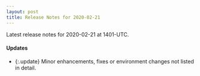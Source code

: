 ```yaml
---
layout: post
title: Release Notes for 2020-02-21
---
```


Latest release notes for 2020-02-21 at 1401-UTC.

<div class='updates' markdown='1'>

#### Updates

- {:.update} Minor enhancements, fixes or environment changes not listed in detail.

</div>


